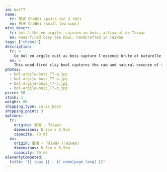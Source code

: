 ```yaml
---
id: bolT7
name:
  fr: 茶杯 CháBēi (petit bol à thé)
  en: 茶杯 CháBēi (small tea bowl)
mini_descr:
  fr: bol à thé en argile, cuisson au bois, artisanal de Taïwan
  en: wood-fired clay tea bowl, handcrafted in Taiwan
tags: ["chabei"]
description:
  fr: >
    Ce bol en argile cuit au bois capture l'essence brute et naturelle du feu. Ses nuances sombres et ses reflets dorés racontent une histoire unique de chaleur et de savoir-faire.<!--more--> Une pièce intemporelle, parfaite pour sublimer vos moments de thé avec une touche d'authenticité.
  en: >
    This wood-fired clay bowl captures the raw and natural essence of the flame. Its dark tones and golden reflections tell a unique story of heat and craftsmanship.<!--more--> A timeless piece, perfect for enhancing your tea moments with a touch of authenticity.
photos:
  - bol-argile-bois_T7-a.jpg
  - bol-argile-bois_T7-b.jpg
  - bol-argile-bois_T7-c.jpg
  - bol-argile-bois_T7-d.jpg
price: 50
stock: 1
weight: 86
shipping_type: colis_base
shipping_point: 3
options:
  fr:
    origine: 臺灣 - Táiwān
    dimensions: 8,3cm x 3,9cm
    capacité: 70 ml
  en:
    origin: 臺灣 - Táiwān (Taiwan)
    dimensions: 8,3cm x 3,9cm
    capacity: 70 ml
eleventyComputed:
  title: "{{ tags }} - {{ name[page.lang] }}"
---
```

